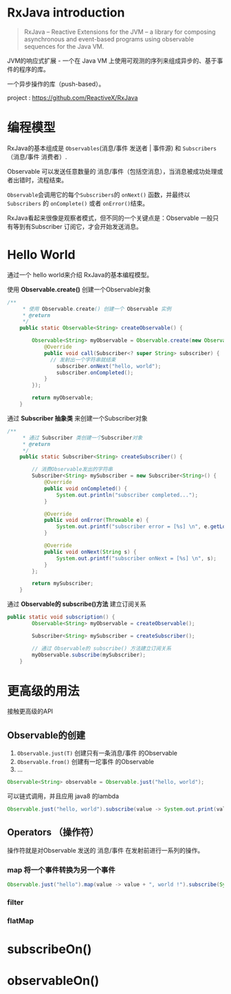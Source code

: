 # RxJava introduction
> RxJava – Reactive Extensions for the JVM – a library for composing asynchronous and event-based programs using observable sequences for the Java VM.

JVM的响应式扩展 - 一个在 Java VM 上使用可观测的序列来组成异步的、基于事件的程序的库。

一个异步操作的库（push-based）。

project : https://github.com/ReactiveX/RxJava

# 编程模型
RxJava的基本组成是 `Observables`(消息/事件 发送者 | 事件源) 和 `Subscribers`（消息/事件 消费者）.

Observable 可以发送任意数量的 消息/事件（包括空消息），当消息被成功处理或者出错时，流程结束。    

`Observable`会调用它的每个`Subscribers`的 `onNext()` 函数，并最终以 `Subscribers` 的 `onComplete()` 或者 `onError()`结束。

RxJava看起来很像是观察者模式，但不同的一个关键点是：Observable 一般只有等到有Subscriber 订阅它，才会开始发送消息。

# Hello World
通过一个 hello world来介绍 RxJava的基本编程模型。


使用 **Observable.create()** 创建一个Observable对象
```java
/**
     * 使用 Observable.create() 创建一个 Observable 实例
     * @return
     */
    public static Observable<String> createObservable() {

        Observable<String> myObservable = Observable.create(new Observable.OnSubscribe<String>() {
            @Override
            public void call(Subscriber<? super String> subscriber) {
              // 发射出一个字符串就结束
                subscriber.onNext("hello, world");
                subscriber.onCompleted();
            }
        });

        return myObservable;
    }
```

通过 **Subscriber 抽象类** 来创建一个Subscriber对象
```java
/**
     * 通过 Subscriber 类创建一个Subscriber对象
     * @return
     */
    public static Subscriber<String> createSubscriber() {

        // 消费Observable发出的字符串
        Subscriber<String> mySubscriber = new Subscriber<String>() {
            @Override
            public void onCompleted() {
                System.out.println("subscriber completed...");
            }

            @Override
            public void onError(Throwable e) {
                System.out.printf("subscriber error = [%s] \n", e.getLocalizedMessage());
            }

            @Override
            public void onNext(String s) {
                System.out.printf("subscriber onNext = [%s] \n", s);
            }
        };

        return mySubscriber;
    }
```

通过 **Observable的 subscribe()方法** 建立订阅关系
```java
public static void subscription() {
        Observable<String> myObservable = createObservable();

        Subscriber<String> mySubscriber = createSubscriber();

        // 通过 Observable的 subscribe() 方法建立订阅关系
        myObservable.subscribe(mySubscriber);
    }
```

# 更高级的用法
接触更高级的API

## Observable的创建
1. `Observable.just(T)` 创建只有一条消息/事件 的Observable
2. `Observable.from()`  创建有一坨事件  的Observable
3. ...

```java
Observable<String> observable = Observable.just("hello, world");
```

可以链式调用，并且应用 java8 的lambda
```java
Observable.just("hello, world").subscribe(value -> System.out.print(value));
```

## Operators （操作符）
操作符就是对Observable 发送的 消息/事件  在发射前进行一系列的操作。

### map 将一个事件转换为另一个事件
```java
Observable.just("hello").map(value -> value + ", world !").subscribe(System.out::println);
```

### filter

### flatMap

###

# subscribeOn()

# observableOn()
